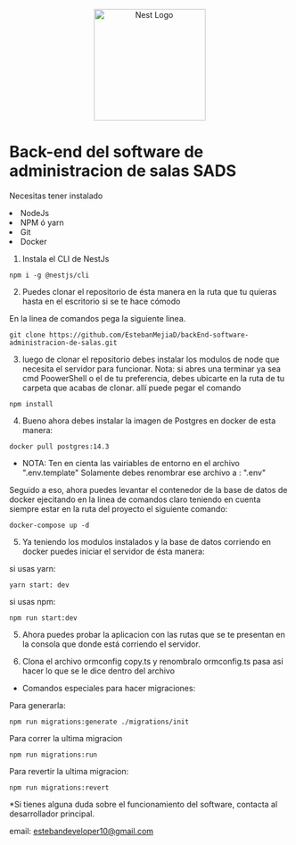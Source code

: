 <p align="center">
  <a href="http://nestjs.com/" target="blank"><img src="https://nestjs.com/img/logo-small.svg" width="200" alt="Nest Logo" /></a>
</p>


# Back-end del software de administracion de salas SADS


Necesitas tener instalado 

<li>
NodeJs 
</li>
<li>
NPM ó yarn
</li>
<li>
Git
</li>
<li>
Docker
</li>

1. Instala el CLI de NestJs

```
npm i -g @nestjs/cli
```
2. <p>Puedes clonar el repositorio de ésta manera en la ruta que tu quieras hasta en el escritorio si se te hace cómodo</p>

En la linea de comandos pega la siguiente linea.
```
git clone https://github.com/EstebanMejiaD/backEnd-software-administracion-de-salas.git
```
3. luego de clonar el repositorio debes instalar los modulos de node que necesita el servidor para funcionar.
Nota: si abres una terminar ya sea cmd PoowerShell o el de tu preferencia, debes ubicarte en la ruta de tu carpeta que acabas de clonar.
allí puede pegar el comando
```
npm install
```

4. Bueno ahora debes instalar la imagen de Postgres en docker de esta manera:

```
docker pull postgres:14.3
```
* NOTA: Ten en cienta las vairiables de entorno en el archivo ".env.template" Solamente debes renombrar ese archivo a : ".env"

Seguido a eso, ahora puedes levantar el contenedor de la base de datos de docker ejecitando en la linea de comandos claro teniendo en cuenta siempre estar en la ruta del proyecto el siguiente comando: 
```
docker-compose up -d
```

5. Ya teniendo los modulos instalados y la base de datos corriendo en docker puedes iniciar el servidor de ésta manera:

si usas yarn:
```
yarn start: dev
```
si usas npm:
```
npm run start:dev
```
5. Ahora puedes probar la aplicacion con las rutas que se te presentan en la consola que donde está corriendo el servidor.


6. Clona el archivo ormconfig copy.ts y renombralo ormconfig.ts pasa así hacer lo que se le dice dentro del archivo

* Comandos especiales para hacer migraciones:

Para generarla:
```
npm run migrations:generate ./migrations/init
```

Para correr la ultima migracion
```
npm run migrations:run   
```

Para revertir la ultima migracion: 
```
npm run migrations:revert
```



*Si tienes alguna duda sobre el funcionamiento del software, contacta al desarrollador principal.

email: estebandeveloper10@gmail.com


